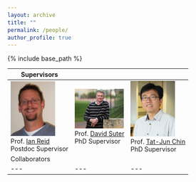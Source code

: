 ```yaml
---
layout: archive
title: ""
permalink: /people/
author_profile: true
---
```


{% include base_path %}

|Supervisors|   |   |
|---|---|---|
|<img src="../images/ian_reid.jpg" alt="drawing" width="100px"/> <br> Prof. [Ian Reid](https://cs.adelaide.edu.au/~ianr/) <br> Postdoc Supervisor|<img src="../images/david_suter.jpg" alt="drawing" width="110px"/> <br> Prof. [David Suter](https://cs.adelaide.edu.au/~dsuter/) <br> PhD Supervisor|<img src="../images/tj.jpg" alt="drawing" width="100px"/> <br> Prof. [Tat-Jun Chin](https://cs.adelaide.edu.au/~tjchin/) <br> PhD Supervisor|
|Collaborators|   |   |
|---|---|---|

